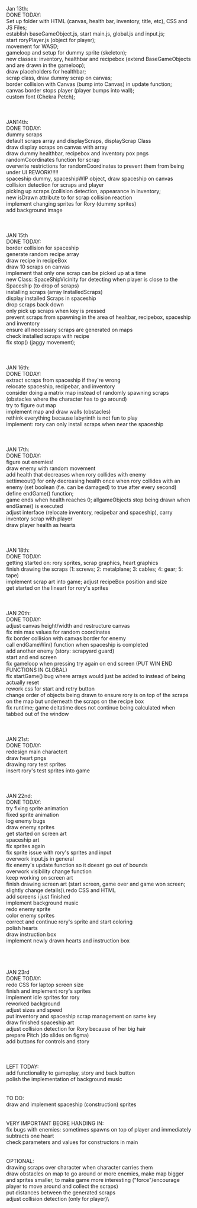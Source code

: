 Jan 13th:\
DONE TODAY:\
Set up folder with HTML (canvas, health bar, inventory, title, etc), CSS and JS Files;\
establish baseGameObject.js, start main.js, global.js and input.js;\
start roryPlayer.js (object for player);\
movement for WASD;\
gameloop and setup for dummy sprite (skeleton);\
new classes: inventory, healthbar and recipebox (extend BaseGameObjects and are drawn in the gameloop);\
draw placeholders for healthbar;\
scrap class, draw dummy scrap on canvas;\
border collision with Canvas (bump into Canvas) in update function;\
canvas border stops player (player bumps into wall);\
custom font (Chekra Petch);\
\
\
\
JAN14th:\
DONE TODAY: \
dummy scraps\
default scraps array and displayScraps, displayScrap Class\
draw display scraps on canvas with array\
draw dummy healthbar, recipebox and inventory pox pngs\
randomCoordinates function for scrap\
overwrite restrictions for randomCoordinates to prevent them from being under UI    REWORK!!!!!\
spaceship dummy, spaceshipWIP object, draw spaceship on canvas\
collision detection for scraps and player\
picking up scraps (collision detection, appearance in inventory;\
new isDrawn attribute to for scrap collision reaction\
implement changing sprites for Rory (dummy sprites)\
add background image\
\
\
\
JAN 15th\
DONE TODAY:\
border collision for spaceship\
generate random recipe array\
draw recipe in recipeBox\
draw 10 scraps on canvas\
implement that only one scrap can be picked up at a time\
new Class: SpaceShipVicinity for detecting when player is close to the Spaceship (to drop of scraps)\
installing scraps (array InstalledScraps)\
display installed Scraps in spaceship\
drop scraps back down\
only pick up scraps when key is pressed\
prevent scraps from spawning in the area of healtbar, recipebox, spaceship and inventory\
ensure all necessary scraps are generated on maps\
check installed scraps with recipe\
fix stop() (jaggy movement);\
\
\
\
JAN 16th:\
DONE TODAY:\
extract scraps from spaceship if they're wrong\
relocate spaceship, recipebar, and inventory\
consider doing a matrix map instead of randomly spawning scraps (obstacles where the character has to go around)\
try to figure out map\
implement map and draw walls (obstacles)\
rethink everything because labyrinth is not fun to play\
implement: rory can only install scraps when near the spaceship\
\
\
\
JAN 17th:\
DONE TODAY:\
figure out enemies!\
draw enemy with random movement\
add health that decreases when rory collides with enemy\
settimeout() for only decreasing health once when rory collides with an enemy (set boolean (f.e. can be damaged) to true after every second)\
define endGame() function;\
game ends when health reaches 0; allgameObjects stop being drawn when endGame() is executed\
adjust interface (relocate inventory, recipebar and spaceship), carry inventory scrap with player\
draw player health as hearts\
\
\
\
JAN 18th:\
DONE TODAY:\
getting started on: rory sprites, scrap graphics, heart graphics\
finish drawing the scraps (1: screws; 2: metalplane; 3: cables; 4: gear; 5: tape)\
implement scrap art into game; adjust recipeBox position and size\
get started on the lineart for rory's sprites\
\
\
\
JAN 20th:\
DONE TODAY:\
adjust canvas height/width and restructure canvas\
fix min max values for random coordinates\
fix border collision with canvas border for enemy\
call endGameWin() function when spaceship is completed\
add another enemy (story: scrapyard guard)\
start and end screen\
fix gameloop when pressing try again on end screen (PUT WIN END FUNCTIONS IN GLOBAL)\
fix startGame() bug where arrays would just be added to instead of being actually reset\
rework css for start and retry button\
change order of objects being drawn to ensure rory is on top of the scraps on the map but underneath the scraps on the recipe box\
fix runtime; game deltatime does not continue being calculated when tabbed out of the window\
\
\
\
JAN 21st:\
DONE TODAY:\
redesign main charactert\
draw heart pngs\
drawing rory test sprites\
insert rory's test sprites into game\
\
\
\
JAN 22nd:\
DONE TODAY:\
try fixing sprite animation\
fixed sprite animation\
log enemy bugs\
draw enemy sprites\
get started on screen art\
spaceship art\
fix sprites again\
fix sprite issue with rory's sprites and input\
overwork input.js in general\
fix enemy's update function so it doesnt go out of bounds\
overwork visibility change function\
keep working on screen art\
finish drawing screen art (start screen, game over and game won screen; slightly change details)\ 
redo CSS and HTML\
add screens i just finished\
implement background music\
redo enemy sprite\
color enemy sprites\
correct and continue rory's sprite and start coloring\
polish hearts\
draw instruction box\
implement newly drawn hearts and instruction box\
\
\
\
\
JAN 23rd\
DONE TODAY:\
redo CSS for laptop screen size\
finish and implement rory's sprites\
implement idle sprites for rory\
reworked background\
adjust sizes and speed\
put inventory and spaceship scrap management on same key\
draw finished spaceship art\
adjust collision detection for Rory because of her big hair\
prepare Pitch (do slides on figma)\
add buttons for controls and story\
\
\
\
LEFT TODAY:\
add functionality to gameplay, story and back button\
polish the implementation of background music\
\
\
TO DO:\
draw and implement spaceship (construction) sprites\
\
\
VERY IMPORTANT BEORE HANDING IN:\
fix bugs with enemies: sometimes spawns on top of player and immediately subtracts one heart\
check parameters and values for constructors in main\
\
\
OPTIONAL:\
drawing scraps over character when character carries them\
draw obstacles on map to go around or more enemies, make map bigger and sprites smaller, to make game more interesting ("force"/encourage player to move around and collect the scraps)\
put distances between the generated scraps\
adjust collision detection (only for player)\
